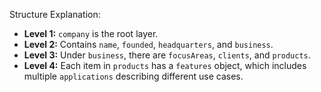 Structure Explanation:

* **Level 1:** `company` is the root layer.
* **Level 2:** Contains `name`, `founded`, `headquarters`, and `business`.
* **Level 3:** Under `business`, there are `focusAreas`, `clients`, and `products`.
* **Level 4:** Each item in `products` has a `features` object, which includes multiple `applications` describing different use cases.

